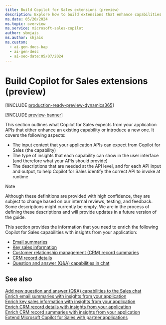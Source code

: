 ```yaml
---
title: Build Copilot for Sales extensions (preview)
description: Explore how to build extensions that enhance capabilities and introduce new ones for Copilot for Sales.
ms.date: 05/20/2024
ms.topic: overview
ms.service: microsoft-sales-copilot
author: sbmjais
ms.author: shjais
ms.custom:
  - ai-gen-docs-bap
  - ai-gen-desc
  - ai-seo-date:05/07/2024
---
```


# Build Copilot for Sales extensions (preview)

[!INCLUDE [production-ready-preview-dynamics365](~/../shared-content/shared/preview-includes/production-ready-preview-dynamics365.md)]

[!INCLUDE [preview-banner](~/../shared-content/shared/preview-includes/preview-banner.md)]

This section outlines what Copilot for Sales expects from your application APIs that either enhance an existing capability or introduce a new one. It covers the following aspects:

- The input context that your application APIs can expect from Copilot for Sales (the capability)
- The type of insights that each capability can show in the user interface (and therefore what your APIs should provide)
- The descriptions that are needed at the API level, and for each API input and output, to help Copilot for Sales identify the correct API to invoke at runtime

> [!NOTE]
> Although these definitions are provided with high confidence, they are subject to change based on our internal reviews, testing, and feedback. Some descriptions might currently be empty. We are in the process of defining these descriptions and will provide updates in a future version of the guide.

This section provides the information that you need to enrich the following Copilot for Sales capabilities with insights from your application:

- [Email summaries](extend-email-summary.md)
- [Key sales information](extend-key-sales-info.md)
- [Customer relationship management (CRM) record summaries](extend-record-summary.md)
- [CRM record details](extend-record-details.md)
- [Question and answer (Q&A) capabilities in chat](extend-m365-chat.md)

## See also

[Add new question and answer (Q&A) capabilities to the Sales chat](extend-m365-chat.md)<br>
[Enrich email summaries with insights from your application](extend-email-summary.md)<br>
[Enrich key sales information with insights from your application](extend-key-sales-info.md)<br>
[Enrich CRM record details with insights from your application](extend-record-details.md)<br>
[Enrich CRM record summaries with insights from your application](extend-record-summary.md)<br>
[Extend Microsoft Copilot for Sales with partner applications](extend-copilot-for-sales.md)
